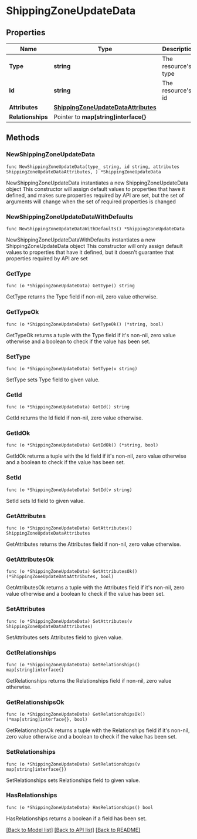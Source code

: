 # ShippingZoneUpdateData

## Properties

Name | Type | Description | Notes
------------ | ------------- | ------------- | -------------
**Type** | **string** | The resource&#39;s type | 
**Id** | **string** | The resource&#39;s id | 
**Attributes** | [**ShippingZoneUpdateDataAttributes**](ShippingZoneUpdateDataAttributes.md) |  | 
**Relationships** | Pointer to **map[string]interface{}** |  | [optional] 

## Methods

### NewShippingZoneUpdateData

`func NewShippingZoneUpdateData(type_ string, id string, attributes ShippingZoneUpdateDataAttributes, ) *ShippingZoneUpdateData`

NewShippingZoneUpdateData instantiates a new ShippingZoneUpdateData object
This constructor will assign default values to properties that have it defined,
and makes sure properties required by API are set, but the set of arguments
will change when the set of required properties is changed

### NewShippingZoneUpdateDataWithDefaults

`func NewShippingZoneUpdateDataWithDefaults() *ShippingZoneUpdateData`

NewShippingZoneUpdateDataWithDefaults instantiates a new ShippingZoneUpdateData object
This constructor will only assign default values to properties that have it defined,
but it doesn't guarantee that properties required by API are set

### GetType

`func (o *ShippingZoneUpdateData) GetType() string`

GetType returns the Type field if non-nil, zero value otherwise.

### GetTypeOk

`func (o *ShippingZoneUpdateData) GetTypeOk() (*string, bool)`

GetTypeOk returns a tuple with the Type field if it's non-nil, zero value otherwise
and a boolean to check if the value has been set.

### SetType

`func (o *ShippingZoneUpdateData) SetType(v string)`

SetType sets Type field to given value.


### GetId

`func (o *ShippingZoneUpdateData) GetId() string`

GetId returns the Id field if non-nil, zero value otherwise.

### GetIdOk

`func (o *ShippingZoneUpdateData) GetIdOk() (*string, bool)`

GetIdOk returns a tuple with the Id field if it's non-nil, zero value otherwise
and a boolean to check if the value has been set.

### SetId

`func (o *ShippingZoneUpdateData) SetId(v string)`

SetId sets Id field to given value.


### GetAttributes

`func (o *ShippingZoneUpdateData) GetAttributes() ShippingZoneUpdateDataAttributes`

GetAttributes returns the Attributes field if non-nil, zero value otherwise.

### GetAttributesOk

`func (o *ShippingZoneUpdateData) GetAttributesOk() (*ShippingZoneUpdateDataAttributes, bool)`

GetAttributesOk returns a tuple with the Attributes field if it's non-nil, zero value otherwise
and a boolean to check if the value has been set.

### SetAttributes

`func (o *ShippingZoneUpdateData) SetAttributes(v ShippingZoneUpdateDataAttributes)`

SetAttributes sets Attributes field to given value.


### GetRelationships

`func (o *ShippingZoneUpdateData) GetRelationships() map[string]interface{}`

GetRelationships returns the Relationships field if non-nil, zero value otherwise.

### GetRelationshipsOk

`func (o *ShippingZoneUpdateData) GetRelationshipsOk() (*map[string]interface{}, bool)`

GetRelationshipsOk returns a tuple with the Relationships field if it's non-nil, zero value otherwise
and a boolean to check if the value has been set.

### SetRelationships

`func (o *ShippingZoneUpdateData) SetRelationships(v map[string]interface{})`

SetRelationships sets Relationships field to given value.

### HasRelationships

`func (o *ShippingZoneUpdateData) HasRelationships() bool`

HasRelationships returns a boolean if a field has been set.


[[Back to Model list]](../README.md#documentation-for-models) [[Back to API list]](../README.md#documentation-for-api-endpoints) [[Back to README]](../README.md)


